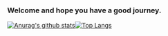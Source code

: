 ### Welcome and hope you have a good journey.

[![Anurag's github stats](https://github-readme-stats.vercel.app/api?username=shanglianlm0525&show_icons=true&theme=radical&count_private=true)](https://github.com/anuraghazra/github-readme-stats)[![Top Langs](https://github-readme-stats.vercel.app/api/top-langs/?username=shanglianlm0525&layout=compact&count_private=true)](https://github.com/anuraghazra/github-readme-stats)


<!--
**shanglianlm0525/shanglianlm0525** is a ✨ _special_ ✨ repository because its `README.md` (this file) appears on your GitHub profile.

Here are some ideas to get you started:

- 🔭 I’m currently working on ...
- 🌱 I’m currently learning ...
- 👯 I’m looking to collaborate on ...
- 🤔 I’m looking for help with ...
- 💬 Ask me about ...
- 📫 How to reach me: ...
- 😄 Pronouns: ...
- ⚡ Fun fact: ...
-->
